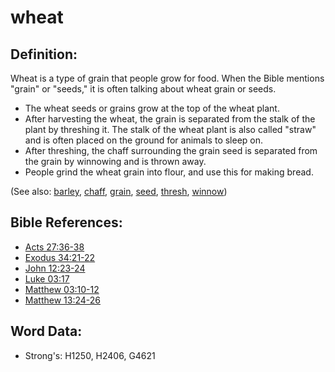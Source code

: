# wheat #

## Definition: ##

Wheat is a type of grain that people grow for food. When the Bible mentions "grain" or "seeds," it is often talking about wheat grain or seeds.

* The wheat seeds or grains grow at the top of the wheat plant.
* After harvesting the wheat, the grain is separated from the stalk of the plant by threshing it. The stalk of the wheat plant is also called "straw" and is often placed on the ground for animals to sleep on.
* After threshing, the chaff surrounding the grain seed is separated from the grain by winnowing and is thrown away.
* People grind the wheat grain into flour, and use this for making bread.

(See also: [barley](../other/barley.md), [chaff](../other/chaff.md), [grain](../other/grain.md), [seed](../other/seed.md), [thresh](../other/thresh.md), [winnow](../other/winnow.md))

## Bible References: ##

* [Acts 27:36-38](rc://en/tn/help/act/27/36)
* [Exodus 34:21-22](rc://en/tn/help/exo/34/21)
* [John 12:23-24](rc://en/tn/help/jhn/12/23)
* [Luke 03:17](rc://en/tn/help/luk/03/17)
* [Matthew 03:10-12](rc://en/tn/help/mat/03/10)
* [Matthew 13:24-26](rc://en/tn/help/mat/13/24)

## Word Data: ##

* Strong's: H1250, H2406, G4621
